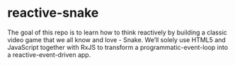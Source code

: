 # reactive-snake
The goal of this repo is to learn how to think reactively by building a classic video game that we all know and love - Snake. We’ll solely use HTML5 and JavaScript together with RxJS to transform a programmatic-event-loop into a reactive-event-driven app.
